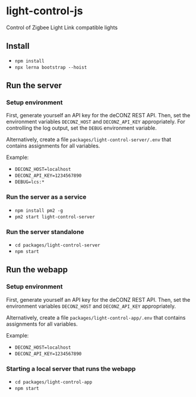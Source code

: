 # light-control-js
Control of Zigbee Light Link compatible lights

## Install
- `npm install`
- `npx lerna bootstrap --hoist`

## Run the server

### Setup environment
First, generate yourself an API key for the deCONZ REST API.
Then, set the environment variables `DECONZ_HOST` and `DECONZ_API_KEY` appropriately.
For controlling the log output, set the `DEBUG` environment variable.

Alternatively, create a file `packages/light-control-server/.env` that contains assignments for all variables.

Example:
- `DECONZ_HOST=localhost`
- `DECONZ_API_KEY=1234567890`
- `DEBUG=lcs:*`

### Run the server as a service
- `npm install pm2 -g`
- `pm2 start light-control-server`

### Run the server standalone
- `cd packages/light-control-server`
- `npm start`

## Run the webapp

### Setup environment
First, generate yourself an API key for the deCONZ REST API.
Then, set the environment variables `DECONZ_HOST` and `DECONZ_API_KEY` appropriately.

Alternatively, create a file `packages/light-control-app/.env` that contains assignments for all variables.

Example:
- `DECONZ_HOST=localhost`
- `DECONZ_API_KEY=1234567890`

### Starting a local server that runs the webapp 
- `cd packages/light-control-app`
- `npm start`
